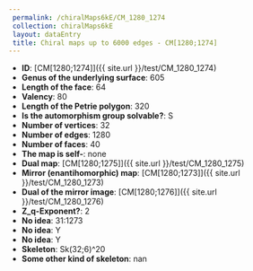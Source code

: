 ```yaml
--- 
 permalink: /chiralMaps6kE/CM_1280_1274 
 collection: chiralMaps6kE
 layout: dataEntry
 title: Chiral maps up to 6000 edges - CM[1280;1274]
---
```


- **ID**: [CM[1280;1274]]({{ site.url }}/test/CM_1280_1274)
- **Genus of the underlying surface**: 605
- **Length of the face**: 64
- **Valency**: 80
- **Length of the Petrie polygon**: 320
- **Is the automorphism group solvable?**: S
- **Number of vertices**: 32
- **Number of edges**: 1280
- **Number of faces**: 40
- **The map is self-**: none
- **Dual map**: [CM[1280;1275]]({{ site.url }}/test/CM_1280_1275)
- **Mirror (enantihomorphic) map**: [CM[1280;1273]]({{ site.url }}/test/CM_1280_1273)
- **Dual of the mirror image**: [CM[1280;1276]]({{ site.url }}/test/CM_1280_1276)
- **Z_q-Exponent?**: 2
- **No idea**:  31:1273
- **No idea**: Y
- **No idea**: Y
- **Skeleton**: Sk(32;6)^20
- **Some other kind of skeleton**: nan
